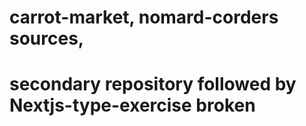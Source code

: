 # carrot-market, nomard-corders sources,
# secondary repository followed by Nextjs-type-exercise broken
